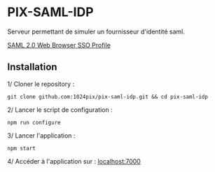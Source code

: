 # PIX-SAML-IDP
Serveur permettant de simuler un fournisseur d'identité saml.

[SAML 2.0 Web Browser SSO Profile](http://en.wikipedia.org/wiki/SAML_2.0#Web_Browser_SSO_Profile)

## Installation

1/ Cloner le repository : 
``` shell
git clone github.com:1024pix/pix-saml-idp.git && cd pix-saml-idp
```

2/ Lancer le script de configuration :
``` shell
npm run configure
```

3/ Lancer l'application : 
``` shell
npm start
```

4/ Accéder à l'application sur : [localhost:7000](http://localhost:7000)

